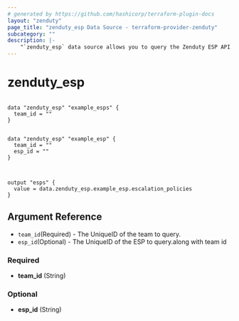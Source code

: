 ```yaml
---
# generated by https://github.com/hashicorp/terraform-plugin-docs
layout: "zenduty"
page_title: "zenduty_esp Data Source - terraform-provider-zenduty"
subcategory: ""
description: |-
    "`zenduty_esp` data source allows you to query the Zenduty ESP API."
---
```


# zenduty_esp 

```hcl

data "zenduty_esp" "example_esps" {
  team_id = ""
}

```


```hcl

data "zenduty_esp" "example_esp" {
  team_id = ""
  esp_id = ""
}


```

```hcl

output "esps" {
  value = data.zenduty_esp.example_esp.escalation_policies
}

```

## Argument Reference

* `team_id`(Required) - The UniqueID of the team to query.
* `esp_id`(Optional) - The UniqueID of the ESP to query.along with team id
<!-- schema generated by tfplugindocs -->



### Required

- **team_id** (String)

### Optional

- **esp_id** (String)


